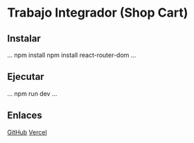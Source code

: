 # Trabajo Integrador (Shop Cart)

## Instalar

...
npm install
npm install react-router-dom
...

## Ejecutar

...
npm run dev
...

## Enlaces
[GitHub](https://github.com/alotav/React_Store_App)
[Vercel]()